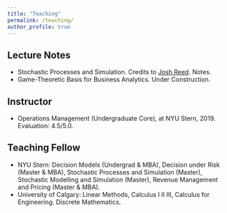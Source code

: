 ```yaml
---
title: "Teaching"
permalink: /teaching/
author_profile: true
---
```


## Lecture Notes
  * Stochastic Processes and Simulation. Credits to <a href="http://people.stern.nyu.edu/jreed/">Josh Reed</a>. Notes.
  * Game-Theoretic Basis for Business Analytics. Under Construction. 

## Instructor
  * Operations Management (Undergraduate Core), at NYU Stern, 2019. Evaluation: 4.5/5.0.
  
## Teaching Fellow
  * NYU Stern: Decision Models (Undergrad & MBA), Decision under Risk (Master & MBA), Stochastic Processes and Simulation (Master), Stochastic Modelling and Simulation (Master), Revenue Management and Pricing (Master & MBA).   
  * University of Calgary: Linear Methods, Calculus I II III, Calculus for Engineering. Discrete Mathematics.
